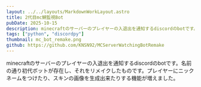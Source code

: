 ```yaml
---
layout: ../../layouts/MarkdownWorkLayout.astro
title: 2代目mc鯖監視Bot
pubDate: 2025-10-15
description: minecraftのサーバーのプレイヤーの入退出を通知するdiscordのbotです。
tags: ["python", "discordpy"]
thumbnail: mc_bot_remake.png
github: https://github.com/KNSN92/MCServerWatchingBotRemake
---
```

minecraftのサーバーのプレイヤーの入退出を通知するdiscordのbotです。名前の通り初代ボットが存在し、それをリメイクしたものです。プレイヤーにニックネームをつけたり、スキンの画像を生成出来たりする機能が増えました。